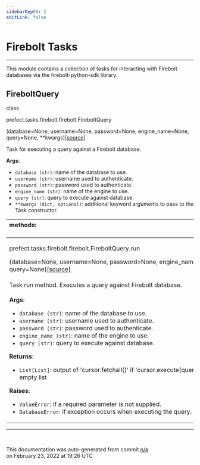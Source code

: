 ```yaml
---
sidebarDepth: 2
editLink: false
---
```

# Firebolt Tasks
---
This module contains a collection of tasks for interacting with Firebolt databases via
the firebolt-python-sdk library.
 ## FireboltQuery
 <div class='class-sig' id='prefect-tasks-firebolt-firebolt-fireboltquery'><p class="prefect-sig">class </p><p class="prefect-class">prefect.tasks.firebolt.firebolt.FireboltQuery</p>(database=None, username=None, password=None, engine_name=None, query=None, **kwargs)<span class="source"><a href="https://github.com/PrefectHQ/prefect/blob/master/src/prefect/tasks/firebolt/firebolt.py#L7">[source]</a></span></div>

Task for executing a query against a Firebolt database.

**Args**:     <ul class="args"><li class="args">`database (str)`: name of the database to use.     </li><li class="args">`username (str)`: username used to authenticate.     </li><li class="args">`password (str)`: password used to authenticate.     </li><li class="args">`engine_name (str)`: name of the engine to use.     </li><li class="args">`query (str)`: query to execute against database.     </li><li class="args">`**kwargs (dict, optional)`: additional keyword arguments to pass to the Task constructor.</li></ul>

|methods: &nbsp;&nbsp;&nbsp;&nbsp;&nbsp;&nbsp;&nbsp;&nbsp;&nbsp;&nbsp;&nbsp;&nbsp;&nbsp;&nbsp;&nbsp;&nbsp;&nbsp;&nbsp;&nbsp;&nbsp;&nbsp;&nbsp;&nbsp;&nbsp;&nbsp;&nbsp;&nbsp;&nbsp;&nbsp;&nbsp;&nbsp;&nbsp;&nbsp;&nbsp;&nbsp;&nbsp;&nbsp;&nbsp;&nbsp;&nbsp;&nbsp;&nbsp;&nbsp;&nbsp;&nbsp;&nbsp;&nbsp;&nbsp;&nbsp;&nbsp;&nbsp;&nbsp;&nbsp;&nbsp;&nbsp;&nbsp;&nbsp;&nbsp;&nbsp;&nbsp;&nbsp;&nbsp;&nbsp;&nbsp;&nbsp;&nbsp;&nbsp;&nbsp;&nbsp;&nbsp;&nbsp;&nbsp;&nbsp;&nbsp;&nbsp;&nbsp;&nbsp;&nbsp;&nbsp;&nbsp;&nbsp;&nbsp;&nbsp;&nbsp;&nbsp;&nbsp;&nbsp;&nbsp;&nbsp;&nbsp;&nbsp;&nbsp;&nbsp;&nbsp;&nbsp;&nbsp;&nbsp;&nbsp;&nbsp;&nbsp;&nbsp;&nbsp;&nbsp;&nbsp;&nbsp;&nbsp;&nbsp;&nbsp;&nbsp;&nbsp;&nbsp;&nbsp;&nbsp;&nbsp;&nbsp;&nbsp;&nbsp;&nbsp;&nbsp;&nbsp;&nbsp;&nbsp;&nbsp;&nbsp;&nbsp;&nbsp;&nbsp;&nbsp;&nbsp;&nbsp;&nbsp;&nbsp;&nbsp;&nbsp;&nbsp;&nbsp;&nbsp;&nbsp;&nbsp;&nbsp;&nbsp;&nbsp;&nbsp;&nbsp;&nbsp;&nbsp;&nbsp;&nbsp;&nbsp;&nbsp;|
|:----|
 | <div class='method-sig' id='prefect-tasks-firebolt-firebolt-fireboltquery-run'><p class="prefect-class">prefect.tasks.firebolt.firebolt.FireboltQuery.run</p>(database=None, username=None, password=None, engine_name=None, query=None)<span class="source"><a href="https://github.com/PrefectHQ/prefect/blob/master/src/prefect/tasks/firebolt/firebolt.py#L36">[source]</a></span></div>
<p class="methods">Task run method. Executes a query against Firebolt database.<br><br>**Args**:     <ul class="args"><li class="args">`database (str)`: name of the database to use.     </li><li class="args">`username (str)`: username used to authenticate.     </li><li class="args">`password (str)`: password used to authenticate.     </li><li class="args">`engine_name (str)`: name of the engine to use.     </li><li class="args">`query (str)`: query to execute against database.</li></ul> **Returns**:     <ul class="args"><li class="args">`List[List]`: output of 'cursor.fetchall()' if 'cursor.execute(query)' > 0,         else an empty list</li></ul> **Raises**:     <ul class="args"><li class="args">`ValueError`: if a required parameter is not supplied.     </li><li class="args">`DatabaseError`: if exception occurs when executing the query.</li></ul></p>|

---
<br>


<p class="auto-gen">This documentation was auto-generated from commit <a href='https://github.com/PrefectHQ/prefect/commit/n/a'>n/a</a> </br>on February 23, 2022 at 19:26 UTC</p>